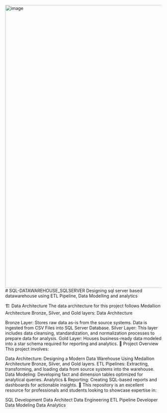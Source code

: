 <img width="1544" height="912" alt="image" src="https://github.com/user-attachments/assets/c7d8bfd0-5dc2-4ebc-8844-933bc84353e0" /># SQL-DATAWAREHOUSE_SQLSERVER
Designing sql server based datawarehouse using ETL Pipeline, Data Modelling and analytics

🏗️ Data Architecture
The data architecture for this project follows Medallion Architecture Bronze, Silver, and Gold layers: Data Architecture



Bronze Layer: Stores raw data as-is from the source systems. Data is ingested from CSV Files into SQL Server Database.
Silver Layer: This layer includes data cleansing, standardization, and normalization processes to prepare data for analysis.
Gold Layer: Houses business-ready data modeled into a star schema required for reporting and analytics.
📖 Project Overview
This project involves:

Data Architecture: Designing a Modern Data Warehouse Using Medallion Architecture Bronze, Silver, and Gold layers.
ETL Pipelines: Extracting, transforming, and loading data from source systems into the warehouse.
Data Modeling: Developing fact and dimension tables optimized for analytical queries.
Analytics & Reporting: Creating SQL-based reports and dashboards for actionable insights.
🎯 This repository is an excellent resource for professionals and students looking to showcase expertise in:

SQL Development
Data Architect
Data Engineering
ETL Pipeline Developer
Data Modeling
Data Analytics



